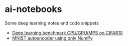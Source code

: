 # ai-notebooks

Some deep learning notes end code snippets

- [Deep learning benchmark CPU/GPU/MPS on CIFAR10](MNIST_autoencoder_NumPy-only.ipynb)
- [MNIST autoencoder using only NumPy](MNIST_autoencoder_NumPy-only.ipynb)
